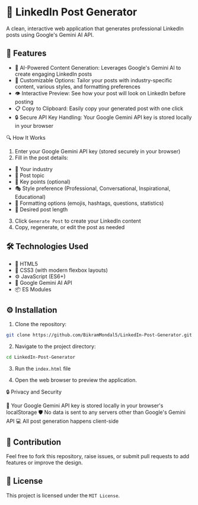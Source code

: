 # 🚀 LinkedIn Post Generator
A clean, interactive web application that generates professional LinkedIn posts using Google's Gemini AI API.

## 🌟 Features
- 🤖 AI-Powered Content Generation: Leverages Google's Gemini AI to create engaging LinkedIn posts
- 🔧 Customizable Options: Tailor your posts with industry-specific content, various styles, and formatting preferences
- 👁️ Interactive Preview: See how your post will look on LinkedIn before posting
- 📋 Copy to Clipboard: Easily copy your generated post with one click
- 🔒 Secure API Key Handling: Your Google Gemini API key is stored locally in your browser

🔍 How It Works

1. Enter your Google Gemini API key (stored securely in your browser)
2. Fill in the post details:

  - 🏢 Your industry
  - 📝 Post topic
  - 📌 Key points (optional)
  - 🎭 Style preference (Professional, Conversational, Inspirational, Educational)
  - 🎨 Formatting options (emojis, hashtags, questions, statistics)
  - 📏 Desired post length


3. Click `Generate Post` to create your LinkedIn content
4. Copy, regenerate, or edit the post as needed

## 🛠️ Technologies Used
- 📄 HTML5
- 🎨 CSS3 (with modern flexbox layouts)
- ⚙️ JavaScript (ES6+)
- 🧠 Google Gemini AI API
- 📦 ES Modules

## ⚙️ Installation

1. Clone the repository:
```bash
git clone https://github.com/BikramMondal5/LinkedIn-Post-Generator.git
```

2. Navigate to the project directory:
```bash
cd LinkedIn-Post-Generator
```

3. Run the `index.html` file

4. Open the web browser to preview the application.

🔒 Privacy and Security

🔑 Your Google Gemini API key is stored locally in your browser's localStorage
🛡️ No data is sent to any servers other than Google's Gemini API
💻 All post generation happens client-side

## 🤝 Contribution

Feel free to fork this repository, raise issues, or submit pull requests to add features or improve the design.

## 📜 License

This project is licensed under the `MIT License`.
